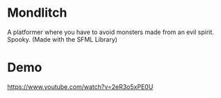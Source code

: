 # Mondlitch
A platformer where you have to avoid monsters made from an evil spirit. Spooky. (Made with the SFML Library)
# Demo
https://www.youtube.com/watch?v=2eR3o5xPE0U
